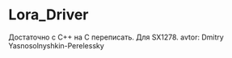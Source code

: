 # Lora_Driver
Достаточно с С++ на С переписать. Для SX1278.
avtor: Dmitry Yasnosolnyshkin-Perelessky